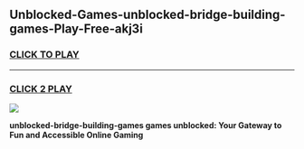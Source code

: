 
## Unblocked-Games-unblocked-bridge-building-games-Play-Free-akj3i
<h3>
<a href="https://premium76.site?title=unblocked-bridge-building-games&ref=18A1">CLICK TO PLAY</a></h3>
<hr>

<h3>
<a href="https://premium76.site?title=unblocked-bridge-building-games&ref=18A1">CLICK 2 PLAY</a>
  
</h3>

<a href="https://premium76.site?title=unblocked-bridge-building-games&ref=18A1"><img src="https://clearcache.store/games.png"></a>


**unblocked-bridge-building-games games unblocked: Your Gateway to Fun and Accessible Online Gaming**
